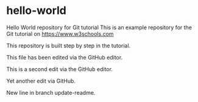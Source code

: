 # hello-world
Hello World repository for Git tutorial
This is an example repository for the Git tutorial on https://www.w3schools.com

This repository is built step by step in the tutorial. 

This file has been edited via the GitHub editor.

This is a second edit via the GitHub editor.

Yet another edit via GitHub.

New line in branch update-readme.